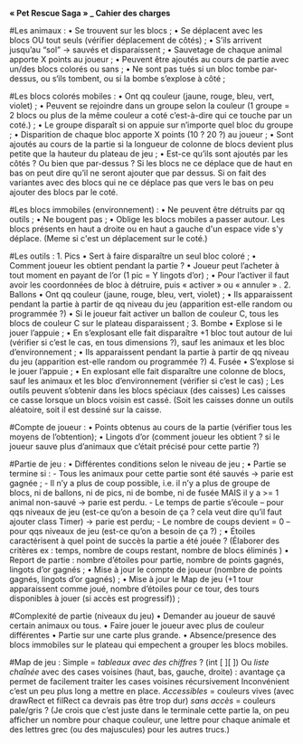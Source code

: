 **« Pet Rescue Saga » _ Cahier des charges**

#Les animaux :
    • Se trouvent sur les blocs ;
    • Se déplacent avec les blocs OU tout seuls (vérifier déplacement de côtés) ;
    • S’ils arrivent jusqu’au “sol” -> sauvés et disparaissent ;
    • Sauvetage de chaque animal apporte X points au joueur ;
    • Peuvent être ajoutés au cours de partie avec un/des blocs colorés ou sans ;
    • Ne sont pas tués si un bloc tombe par-dessus, ou s‘ils tombent, ou si la bombe s’explose à côté ;

#Les blocs colorés mobiles :
    • Ont qq couleur (jaune, rouge, bleu, vert, violet) ;
    • Peuvent se rejoindre dans un groupe selon la couleur (1 groupe = 2 blocs ou plus de la même couleur a coté c’est-à-dire qui ce touche par un coté.) ;
    • Le groupe disparaît si on appuie sur n’importe quel bloc du groupe ;
    • Disparition de chaque bloc apporte X points (10 ? 20 ?) au joueur ;
    • Sont ajoutés au cours de la partie si la longueur de colonne de blocs devient plus petite que la hauteur du plateau de jeu ;
    • Est-ce qu’ils sont ajoutés par les côtés ? Ou bien que par-dessus ? Si les blocs ne ce déplace que de haut en bas on peut dire qu’il ne seront ajouter que par dessus. Si on fait des variantes avec des blocs qui ne ce déplace pas que vers le bas on peu ajouter des blocs par le coté.

#Les blocs immobiles (environnement) :
    • Ne peuvent être détruits par qq outils ;
    • Ne bougent pas ;
    • Oblige les blocs mobiles a passer autour. Les blocs présents en haut a droite ou en haut a gauche d'un espace vide s'y déplace. (Meme si c'est un déplacement sur le coté.)

#Les outils :
    1. Pics
    • Sert à faire disparaître un seul bloc coloré ;
    • Comment joueur les obtient pendant la partie ?
    • Joueur peut l’acheter à tout moment en payant de l’or (1 pic = Y lingots d’or) ;
    • Pour l’activer il faut avoir les coordonnées de bloc à détruire, puis « activer » ou « annuler » .
    2. Ballons
    • Ont qq couleur (jaune, rouge, bleu, vert, violet) ;
    • Ils apparaissent pendant la partie à partir de qq niveau du jeu (apparition est-elle random ou programmée ?)
    • Si le joueur fait activer un ballon de couleur C, tous les blocs de couleur C sur le plateau disparaissent ;
    3. Bombe
    • Explose si le jouer l’appuie ;
    • En s’explosant elle fait disparaître +1 bloc tout autour de lui (vérifier si c’est le cas, en tous dimensions ?), sauf les animaux et les bloc d’environnement ;
    • Ils apparaissent pendant la partie à partir de qq niveau du jeu (apparition est-elle random ou programmée ?)
    4. Fusée
    • S’explose si le jouer l’appuie ;
    • En explosant elle fait disparaître une colonne de blocs, sauf les animaux et les bloc d’environnement (vérifier si c’est le cas) ;
Les outils peuvent s’obtenir dans les blocs spéciaux (des caisses) Les caisses ce casse lorsque un blocs voisin est cassé. (Soit les caisses donne un outils aléatoire, soit il est dessiné sur la caisse.

#Compte de joueur :
    • Points obtenus au cours de la partie (vérifier tous les moyens de l’obtention);
    • Lingots d’or (comment joueur les obtient ? si le joueur sauve plus d’animaux que c’était précisé pour cette partie ?)

#Partie de jeu :
    • Différentes conditions selon le niveau de jeu ;
    • Partie se termine si :
       - Tous les animaux pour cette partie sont été sauvés -> parie est gagnée ;
       - Il n’y a plus de coup possible, i.e. il n’y a plus de groupe de blocs, ni de ballons, ni de pics,  ni de bombe, ni de fusée MAIS il y a >= 1 animal non-sauvé -> parie est perdu.
       - Le temps de partie s’écoule – pour qqs niveaux de jeu (est-ce qu’on a besoin de ça ? cela veut dire qu’il faut ajouter class Timer) -> parie est perdu;
       - Le nombre de coups devient = 0 – pour qqs niveaux de jeu (est-ce qu’on a besoin de ça ?) ;
    • Étoiles caractérisent à quel point de succès la partie a été jouée ? (Élaborer des critères ex : temps, nombre de coups restant, nombre de blocs éliminés )
    • Report de partie : nombre d’étoiles pour partie, nombre de points gagnés, lingots d’or gagnés ;
    • Mise à jour le compte de joueur (nombre de points gagnés, lingots d’or gagnés) ;
    • Mise à jour le Map de jeu (+1 tour apparaissent comme joué, nombre d’étoiles pour ce tour, des tours disponibles à jouer (si accès est progressif)) ;

#Complexité de partie (niveaux du jeu)
    • Demander au joueur de sauvé certain animaux ou tous.
    • Faire jouer le joueur avec plus de couleur différentes
    • Partie sur une carte plus grande.
    • Absence/presence des blocs immobiles sur le plateau qui empechent a grouper les blocs mobiles.

#Map de jeu :
Simple = *tableaux avec des chiffres* ? (int [ ][ ])
Ou *liste chaînée* avec des cases voisines (haut, bas, gauche, droite) : avantage ça permet de facilement traiter les cases voisines récursivement Inconvénient c’est un peu plus long a mettre en place.
*Accessibles* = couleurs vives (avec drawRect et filRect ca devrais pas être trop dur)
*sans accès* = couleurs pale/gris ? (Je crois que c’est juste dans le terminale cette partie la, on peu afficher un nombre pour chaque couleur, une lettre pour chaque animale et des lettres grec (ou des majuscules) pour les autres trucs.)
